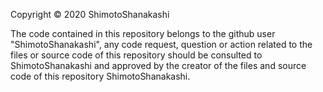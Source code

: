 Copyright © 2020 ShimotoShanakashi

The code contained in this repository belongs to the github user "ShimotoShanakashi", any code request, question or action related to the files or source code of this repository should be consulted to ShimotoShanakashi and approved by the creator of the files and source code of this repository ShimotoShanakashi.
